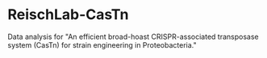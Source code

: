 # ReischLab-CasTn
Data analysis for "An efficient broad-hoast CRISPR-associated transposase system (CasTn) for strain engineering in Proteobacteria."
